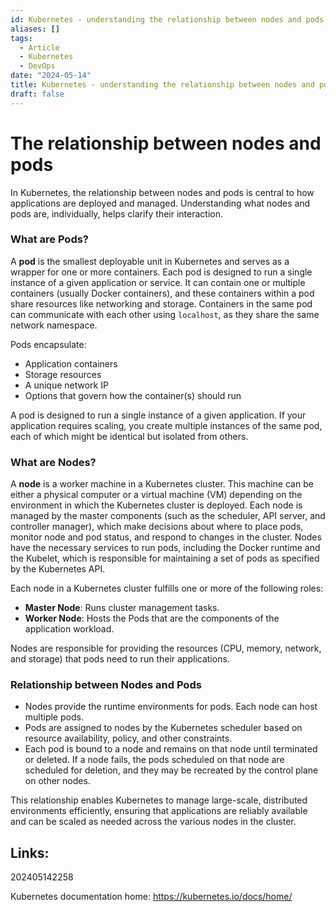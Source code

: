 ```yaml
---
id: Kubernetes - understanding the relationship between nodes and pods
aliases: []
tags:
  - Article
  - Kubernetes
  - DevOps
date: "2024-05-14"
title: Kubernetes - understanding the relationship between nodes and pods
draft: false
---
```


# The relationship between nodes and pods
In Kubernetes, the relationship between nodes and pods is central to how applications are deployed and managed. Understanding what nodes and pods are, individually, helps clarify their interaction.

### What are Pods?
A **pod** is the smallest deployable unit in Kubernetes and serves as a wrapper for one or more containers. Each pod is designed to run a single instance of a given application or service. It can contain one or multiple containers (usually Docker containers), and these containers within a pod share resources like networking and storage. Containers in the same pod can communicate with each other using `localhost`, as they share the same network namespace.

Pods encapsulate:
- Application containers
- Storage resources
- A unique network IP
- Options that govern how the container(s) should run

A pod is designed to run a single instance of a given application. If your application requires scaling, you create multiple instances of the same pod, each of which might be identical but isolated from others.

### What are Nodes?
A **node** is a worker machine in a Kubernetes cluster. This machine can be either a physical computer or a virtual machine (VM) depending on the environment in which the Kubernetes cluster is deployed. Each node is managed by the master components (such as the scheduler, API server, and controller manager), which make decisions about where to place pods, monitor node and pod status, and respond to changes in the cluster. Nodes have the necessary services to run pods, including the Docker runtime and the Kubelet, which is responsible for maintaining a set of pods as specified by the Kubernetes API.

Each node in a Kubernetes cluster fulfills one or more of the following roles:
- **Master Node**: Runs cluster management tasks.
- **Worker Node**: Hosts the Pods that are the components of the application workload.

Nodes are responsible for providing the resources (CPU, memory, network, and storage) that pods need to run their applications.


### Relationship between Nodes and Pods
- Nodes provide the runtime environments for pods. Each node can host multiple pods.
- Pods are assigned to nodes by the Kubernetes scheduler based on resource availability, policy, and other constraints.
- Each pod is bound to a node and remains on that node until terminated or deleted. If a node fails, the pods scheduled on that node are scheduled for deletion, and they may be recreated by the control plane on other nodes.

This relationship enables Kubernetes to manage large-scale, distributed environments efficiently, ensuring that applications are reliably available and can be scaled as needed across the various nodes in the cluster.

## Links:

202405142258

Kubernetes documentation home: https://kubernetes.io/docs/home/
